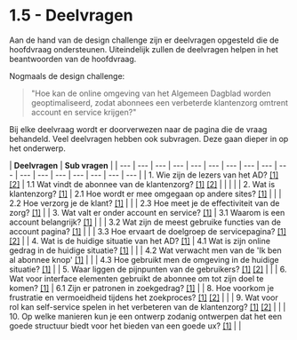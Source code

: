 # 1.5 - Deelvragen

Aan de hand van de design challenge zijn er deelvragen opgesteld die de hoofdvraag ondersteunen. Uiteindelijk zullen de deelvragen helpen in het beantwoorden van de hoofdvraag.

Nogmaals de design challenge:

> "Hoe kan de online omgeving van het Algemeen Dagblad worden geoptimaliseerd, zodat abonnees een verbeterde klantenzorg omtrent account en service krijgen?"



Bij elke deelvraag wordt er doorverwezen naar de pagina die de vraag behandeld. Veel deelvragen hebben ook subvragen. Deze gaan dieper in op het onderwerp.

| **Deelvragen** | **Sub vragen** |
| --- | --- | --- | --- | --- | --- | --- | --- | --- | --- | --- | --- | --- | --- | --- | --- | --- |
| 1. Wie zijn de lezers van het AD? [\[1\]](../h2-onderzoek/2.1-interne-documenten.md) [\[2\]](../h3-ideen-en-inzichten/3.2-persona.md) | 1.1 Wat vindt de abonnee van de klantenzorg? [\[1\]](../h3-ideen-en-inzichten/survey.md#resultaten-enquete) [\[2\]](../h3-ideen-en-inzichten/2.2.1-resultaten.md#resultaten) |
|  |  |
| 2. Wat is klantenzorg? [\[1\]](../h2-onderzoek/2.1.7-wat-is-klantenzorg.md) | 2.1 Hoe wordt er mee omgegaan op andere sites? [\[1\]](../h2-onderzoek/concurrentie-analyse.md) |
|  | 2.2 Hoe verzorg je de klant? [\[1\]](../h2-onderzoek/content-in-care-fase.md) |
|  | 2.3 Hoe meet je de effectiviteit van de zorg? [\[1\]](../h2-onderzoek/content-in-care-fase.md) |
| 3. Wat valt er onder account en service? [\[1\]](../h3-ideen-en-inzichten/flowcharts.md#flowchart-op-basis-van-mijn-ad-concept) | 3.1 Waarom is een account belangrijk? [\[1\]](../h2-onderzoek/2.1.6-waarom-account-paginas.md) |
|  | 3.2 Wat zijn de meest gebruike functies van de account pagina? [\[1\]](../h3-ideen-en-inzichten/meest-gebruikte-functies-account.md) |
|  | 3.3 Hoe ervaart de doelgroep de servicepagina? [\[1\]](../h3-ideen-en-inzichten/2.2.1-resultaten.md) [\[2\]](../h3-ideen-en-inzichten/survey.md) |
| 4. Wat is de huidige situatie van het AD? [\[1\]](1.3.md) | 4.1 Wat is zijn online gedrag in de huidige situatie? [\[1\]](../h2-onderzoek/online-analytics.md) |
|  | 4.2 Wat verwacht men van de 'Ik ben al abonnee knop' [\[1\]](../h2-onderzoek/tussenscherm-ik-ben-al-abonnee.md) |
|  | 4.3 Hoe gebruikt men de omgeving in de huidige situatie? [\[1\]](../h3-ideen-en-inzichten/2.2.1-resultaten.md) |
| 5. Waar liggen de pijnpunten van de gebruikers? [\[1\]](../h3-ideen-en-inzichten/2.8-klantenservice-research.md) [\[2\]](../h3-ideen-en-inzichten/2.2.1-resultaten.md) |  |
| 6. Wat voor interface elementen gebruikt de abonnee om tot zijn doel te komen? [\[1\]](../h3-ideen-en-inzichten/2.2.1-resultaten.md#resultaten) | 6.1 Zijn er patronen in zoekgedrag? [\[1\]](../h3-ideen-en-inzichten/2.2.1-resultaten.md) |
| 8. Hoe voorkom je frustratie en vermoeidheid tijdens het zoekproces? [\[1\]](../h4-product-ontwikkeling/4.7-ad.nl-home-navigatie.md) [\[2\]](../h4-product-ontwikkeling/4.8-actie-gericht-servicen.md) |  |
| 9. Wat voor rol kan self-service spelen in het verbeteren van de klantenzorg? [\[1\]](../h2-onderzoek/2.9-self-service-onderzoek.md) [\[2\]](../h3-ideen-en-inzichten/treacy-en-wiersema-model.md) |  |
| 10. Op welke manieren kun je een ontwerp zodanig ontwerpen dat het een goede structuur biedt voor het bieden van een goede ux? [\[1\]](../h3-ideen-en-inzichten/2.9-informatie-architectuur-principies.md#hoe-verhoudt-dit-zich-tot-het-ontwerp) |  |

